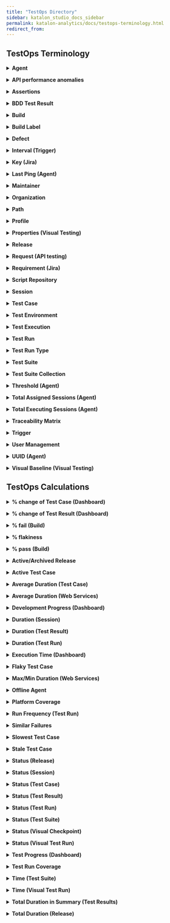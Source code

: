 ```yaml
---
title: "TestOps Directory"
sidebar: katalon_studio_docs_sidebar
permalink: katalon-analytics/docs/testops-terminology.html
redirect_from:
---
```


## TestOps Terminology

**<details><summary>Agent</summary>**
Connects a local machine to the TestOps servers for test executions.
</details>

**<details><summary>API performance anomalies</summary>**
Identify web services that take more/less time to respond than usual by applying the local outlier factor (LOF) on 30 latest execution requests.
</details>

**<details><summary>Assertions</summary>**
Determine whether the automated test case succeeds or not.

Katalon TestOps provides you with a specific view of assertions in each test case to evaluate the quality of test cases and ensure your tested application/software is working correctly.

Assertions help to check whether a condition is true (e.g., whether labels, data, API responses are rendered correctly).
</details>

**<details><summary>BDD Test Result</summary>**
Represents the result of a test following the Behavior Driven Development (BDD) Framework.

In Katalon TestOps, the Features of BDD tests are displayed as Requirements, while Scenarios are displayed as Test Cases.
</details>

**<details><summary>Build</summary>**
Represents a group of features/tasks in a release, used for management or testing purposes.

In Katalon TestOps, a build can consist of one or more test cases.

When users map a test result to a build, the test result is automatically mapped to the corresponding release. However, if users map a test result to a release, the test result is not mapped to any specific build.
</details>

**<details><summary>Build Label</summary>**
Represents a piece of code committed to the source code
</details>

**<details><summary>Defect</summary>**
Identifies a failed test run to link the test result to a Jira issue (Jira bug).
</details>

**<details><summary>Interval (Trigger)</summary>**
A time period between each scheduled execution.

In Katalon TestOps, the Interval Unit values are Minute, Hour, Day, Week. For example, if you set Interval Unit as Hour, Interval as 5, it means the execution is scheduled for every 5 hours.
</details>

**<details><summary>Key (Jira)</summary>**
Represents the ID of a Jira issue you have linked a test case/test result to.

In Katalon TestOps, you link a test case to Jira Requirements and link a test result (if the test run fails) to a Jira Defect.
</details>

**<details><summary>Last Ping (Agent)</summary>**
The last time an Agent connects to a server to ask for a job to execute.
</details>

**<details><summary>Maintainer</summary>**
A role that is responsible for all test results of a test case.

In Katalon TestOps, within an organization, you can assign a person to maintain a test case and the history of its test results.
</details>

**<details><summary>Organization</summary>**
Created to brings together all users, teams, and projects of a company.

In Katalon TestOps, the organization level is the highest level of management, followed by the team level and the project level.
</details>

**<details><summary>Path</summary>**
Location of a test in Katalon Studio.

In Katalon TestOps, each test case has a path if it is uploaded from Katalon Studio.
</details>

**<details><summary>Profile</summary>**
A profile that is set for each test suite in Katalon Studio.

In Katalon TestOps, a test run can have multiple profiles. This helps cover multiple and different environments to execute automated test scripts with ease.
</details>

**<details><summary>Properties (Visual Testing)</summary>**
Represents the ID of a baseline image.
</details>

**<details><summary>Release</summary>**
Represents a version or a milestone of your tested software.

In Katalon TestOps, a release consists of one or more test cases.
</details>

**<details><summary>Request (API testing)</summary>**
Represents the action of calling a server and asking it to perform a task.
</details>

**<details><summary>Requirement (Jira)</summary>**
Represents the Jira issue that is linked to a test case.
</details>

**<details><summary>Script Repository</summary>**
Stores all the test assets for a test automation project (tests, data files, scripts files, macros, etc.)

In Katalon TestOps, you can create a script repository to manage all test scripts and decide which one to be executed along with the given test environment. You can upload files to a script repository from an external source or as a .zip file.
</details>

**<details><summary>Session</summary>**
A session that is created once a test run is executed.

In Katalon TestOps, each test run can be executed as one or many test sessions depending on whether the tests run in parallel or not.

A session can contain:
* one or more test cases
* a test environment
* test scripts (in a script repository) used for the execution of each test case.
</details>

**<details><summary>Test Case</summary>**
Consists of multiple test results once a test is executed.

In Katalon TestOps, you can see detailed information of test cases to see if your software is free of bugs and whether it is working as expected. You can link test cases to Jira Requirements to ensure good test coverage. A test case can be linked to one or more Requirements.
</details>

**<details><summary>Test Environment</summary>**
Represents a place where a test run could be executed with the command line interface.

In Katalon TestOps, you can use your local machine as a test environment. This test environment must be controlled by an agent.
</details>

**<details><summary>Test Execution</summary>**
The results of test cases executed by TestOps scheduler.

> Notes:
>
> Not including reports uploaded from Katalon Studio or other tools.
</details>

**<details><summary>Test Run</summary>**
Consists of one or more test cases to be executed (execution of more test cases depends on whether a test run is conducted in parallel).

In Katalon TestOps, a test run keeps track of all test results, status, duration, assignee, etc.
</details>

**<details><summary>Test Run Type</summary>**
A collection of all test runs that have the same configurations.
</details>

**<details><summary>Test Suite</summary>**
A collection of test cases.
</details>

**<details><summary>Test Suite Collection</summary>**
A list of test suites that allows users to manage and plan test executions better.
</details>

**<details><summary>Threshold (Agent)</summary>**
The maximum number of sessions that an agent can execute at the same time.
</details>

**<details><summary>Total Assigned Sessions (Agent)</summary>**
The total number of sessions assigned to an agent to execute tests.

In Katalon TestOps, the maximum number of assigned sessions is also called Threshold.
</details>

**<details><summary>Total Executing Sessions (Agent)</summary>**
The number of sessions an agent executes in real time.
</details>

**<details><summary>Traceability Matrix</summary>**
Manages the relationships across requirements, test cases and defects.
</details>

**<details><summary>Trigger</summary>**
Determines when a test run is executed.

In Katalon TestOps, this function helps leverage remote execution for complete control of the testing plan.
</details>

**<details><summary>User Management</summary>**
An administration tool to manage users.

In Katalon TestOps, this feature allows you to:
* invite users to your organization (you can also set up permission access for other Katalon products).
* delete pending invitations.
* set and edit a user's role.
* remove users from your organization.
</details>

**<details><summary>UUID (Agent)</summary>**
An identifier that is generated when an agent is set up successfully.
</details>

**<details><summary>Visual Baseline (Visual Testing)</summary>**
A standard reference image used to compare with the Checkpoint screenshot(s) during a test execution.
</details>

## TestOps Calculations

**<details><summary>% change of Test Case (Dashboard)</summary>**
$$
\frac{Total-test-cases-this-week}{Total-test-cases-last-week} * 100
$$
</details>

**<details><summary>% change of Test Result (Dashboard)</summary>**
$$
\frac{Total-test-results-this-week}{Total-test-results-last-week} * 100
$$
</details>

**<details><summary>% fail (Build)</summary>**
$$
\frac{Total-failed-test-cases}{Total-test-cases} * 100
$$
</details>

**<details><summary>% flakiness</summary>**
$$
\frac{Number-of-times-the-status-of-test-results-changes}{Total-number-of-test-results} * 100
$$

> Notes:
>
> Total number of test results =  30 latest test results (ordered by the start time of execution).
</details>

**<details><summary>% pass (Build)</summary>**
$$
\frac{Total-passed-test-cases}{Total-test-cases} * 100
$$
</details>

**<details><summary>Active/Archived Release</summary>**
A new release is active by default. You can track it when it's active.

In Katalon TestOps, you can also archive a release to stop tracking it.
</details>

**<details><summary>Active Test Case</summary>**
Test cases that are run in the last 2 months (based on the start time of execution).
</details>

**<details><summary>Average Duration (Test Case)</summary>**
$$
\frac{Total-duration-of-all-test-results}{Total-number-of-test-results} * 100
$$

> Notes:
>
> The calculation is based on the last 100 test results.
</details>

**<details><summary>Average Duration (Web Services)</summary>**
The average amount based on the last 30 execution requests (ordered by the start time of execution).
</details>

**<details><summary>Development Progress (Dashboard)</summary>**
$$
\frac{Resolved-Jira-issues}{Total-Jira-issues} * 100
$$
</details>

**<details><summary>Duration (Session)</summary>**
= (End time - Start time)

> Notes:
>
> Start time is when an agent starts receiving a job.
>
> End time is when uploading reports to TestOps is done.
</details>

**<details><summary>Duration (Test Result)</summary>**
= (End time - Start time)
</details>

**<details><summary>Duration (Test Run)</summary>**
= (End time - Start time)

> Notes:
>
> This shows the actual time of running tests, including test runs via Scheduler and Upload Reports.
</details>

**<details><summary>Execution Time (Dashboard)</summary>**
Total duration of test results.
</details>

**<details><summary>Flaky Test Case</summary>**
Represents test cases that fail to produce the same results each time the same analytics is run.
</details>

**<details><summary>Max/Min Duration (Web Services)</summary>**
The max/min duration that is based on the last 30 execution requests.
</details>

**<details><summary>Offline Agent</summary>**
An agent is offline when the time of last Ping is longer than the active time

> Notes:
>
> By default, the active time is 5 minutes.
</details>

**<details><summary>Platform Coverage</summary>**
Connects a local machine to the TestOps servers for test runs execution.
</details>

**<details><summary>Run Frequency (Test Run)</summary>**
Connects a local machine to the TestOps servers for test runs execution.
</details>

**<details><summary>Similar Failures</summary>**
Connects a local machine to the TestOps servers for test runs execution.
</details>

**<details><summary>Slowest Test Case</summary>**
Connects a local machine to the TestOps servers for test runs execution.
</details>

**<details><summary>Stale Test Case</summary>**
Connects a local machine to the TestOps servers for test runs execution.
</details>

**<details><summary>Status (Release)</summary>**
Connects a local machine to the TestOps servers for test runs execution.
</details>

**<details><summary>Status (Session)</summary>**
Connects a local machine to the TestOps servers for test runs execution.
</details>

**<details><summary>Status (Test Case)</summary>**
Connects a local machine to the TestOps servers for test runs execution.
</details>

**<details><summary>Status (Test Result)</summary>**
Connects a local machine to the TestOps servers for test runs execution.
</details>

**<details><summary>Status (Test Run)</summary>**
Connects a local machine to the TestOps servers for test runs execution.
</details>

**<details><summary>Status (Test Suite)</summary>**
Connects a local machine to the TestOps servers for test runs execution.
</details>

**<details><summary>Status (Visual Checkpoint)</summary>**
Connects a local machine to the TestOps servers for test runs execution.
</details>

**<details><summary>Status (Visual Test Run)</summary>**
Connects a local machine to the TestOps servers for test runs execution.
</details>

**<details><summary>Test Progress (Dashboard)</summary>**
Connects a local machine to the TestOps servers for test runs execution.
</details>

**<details><summary>Test Run Coverage</summary>**
Connects a local machine to the TestOps servers for test runs execution.
</details>

**<details><summary>Time (Test Suite)</summary>**
Connects a local machine to the TestOps servers for test runs execution.
</details>

**<details><summary>Time (Visual Test Run)</summary>**
Connects a local machine to the TestOps servers for test runs execution.
</details>

**<details><summary>Total Duration in Summary (Test Results)</summary>**
Connects a local machine to the TestOps servers for test runs execution.
</details>

**<details><summary>Total Duration (Release)</summary>**
Connects a local machine to the TestOps servers for test runs execution.
</details>